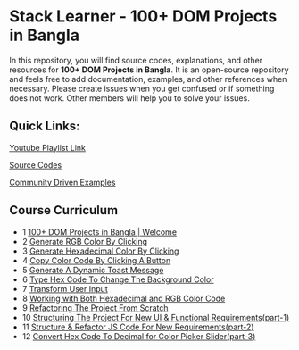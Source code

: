 # Stack Learner - 100+ DOM Projects in Bangla

In this repository, you will find source codes, explanations, and other resources for **100+ DOM Projects in Bangla**. It is an open-source repository and feels free to add documentation, examples, and other references when necessary. Please create issues when you get confused or if something does not work. Other members will help you to solve your issues.

## Quick Links:

[Youtube Playlist Link](https://youtube.com/playlist?list=PL_XxuZqN0xVBj6_Sbh-EGMOPjWu-2b3ij)

[Source Codes](https://github.com/mrhm-dev/100-plus-dom-projects/tree/master/src)

[Community Driven Examples](https://github.com/mrhm-dev/100-plus-dom-projects/tree/master/src)

## Course Curriculum

   - 1 [100+ DOM Projects in Bangla | Welcome](https://youtu.be/QnfMLiS7_fo)
   - 2 [Generate RGB Color By Clicking](https://youtu.be/AVaLA-Tx18U)
   - 3 [Generate Hexadecimal Color By Clicking](https://youtu.be/NiJ__DhD6-M)
   - 4 [Copy Color Code By Clicking A Button](https://youtu.be/17nTHPPMIYo)
   - 5 [Generate A Dynamic Toast Message](https://youtu.be/8Oar5u4RHXk)
   - 6 [Type Hex Code To Change The Background Color](https://youtu.be/NLVLkjd0Yh4)
   - 7 [Transform User Input](https://youtu.be/ws4-9mzLyfI)
   - 8 [Working with Both Hexadecimal and RGB Color Code](https://youtu.be/8hcGDnAredM)
   - 9 [Refactoring The Project From Scratch](https://youtu.be/fIRatpEFo8o)
   - 10 [Structuring The Project For New UI & Functional Requirements(part-1)](https://youtu.be/9TPpp3_Ni80)
   - 11 [Structure & Refactor JS Code For New Requirements(part-2)](https://youtu.be/QHTTTuVYFSk)
   - 12 [Convert Hex Code To Decimal for Color Picker Slider(part-3) ](https://youtu.be/GAOmWKfGE8Y)
